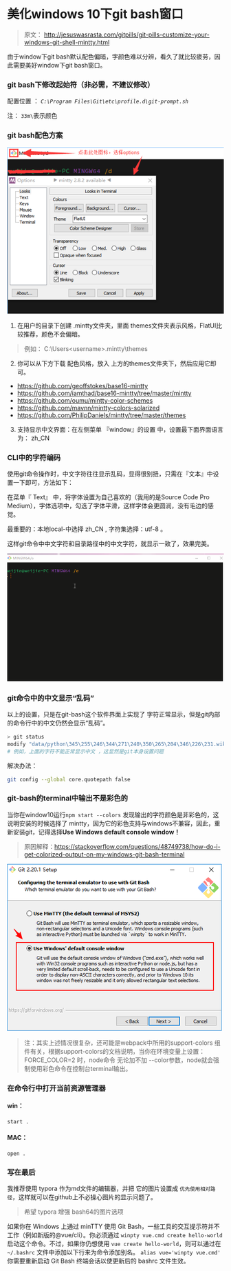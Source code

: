 
# 美化windows 10下git bash窗口

> 原文： http://jesuswasrasta.com/gitpills/git-pills-customize-your-windows-git-shell-mintty.html

由于window下git bash默认配色偏暗，字颜色难以分辨，看久了就比较疲劳，因此需要美好window下git bash窗口。

### git bash下修改起始符（非必需，不建议修改）

配置位置 ： *`C:\Program Files\Git\etc\profile.d\git-prompt.sh`*

注： `33m\`表示颜色

### git bash配色方案

![20171225100811](imgs/20171225100811.png)

1.  在用户的目录下创建 .mintty文件夹，里面 themes文件夹表示风格，FlatUI比较推荐，颜色不会偏暗。
> 例如：  C:\Users\<username>\.mintty\themes

2.  你可以从下方下载 配色风格，放入 上方的themes文件夹下，然后应用它即可。

- [https://github.com/geoffstokes/base16-mintty ](https://github.com/geoffstokes/base16-mintty)
- <https://github.com/iamthad/base16-mintty/tree/master/mintty>
- <https://github.com/oumu/mintty-color-schemes>
- <https://github.com/mavnn/mintty-colors-solarized>
- <https://github.com/PhilipDaniels/mintty/tree/master/themes>

3. 支持显示中文界面：在左侧菜单 『window』的设置 中，设置最下面界面语言为： zh_CN

### CLI中的字符编码

使用git命令操作时，中文字符往往显示乱码，显得很别扭，只需在『文本』中设置一下即可，方法如下：

在菜单『 Text』 中，将字体设置为自己喜欢的（我用的是Source Code Pro Medium），字体选项中，勾选了字体平滑，这样字体会更圆润，没有毛边的感觉。

最重要的：本地local-中选择 zh_CN , 字符集选择：utf-8 。

这样git命令中中文字符和目录路径中的中文字符，就显示一致了，效果完美。

![git-bash](imgs/git-bash.gif)



### git命令中的中文显示“乱码”

以上的设置，只是在git-bash这个软件界面上实现了 字符正常显示，但是git内部的命令行中的中文仍然会显示“乱码”。

```bash
> git status
modify "data/python\345\255\246\344\271\240\350\265\204\346\226\231.wiki"
# 例如，上面的字符不能正常显示中文 ，这显然是git本身设置问题
```

解决办法：

```bash
git config --global core.quotepath false
```

### git-bash的terminal中输出不是彩色的

当你在window10运行`npm start --colors` 发现输出的字符颜色是非彩色的，这说明安装的时候选择了 mintty，因为它的彩色支持与windows不兼容，因此，重新安装git，记得选择**Use Windows default console window！**

> 原因解释：https://stackoverflow.com/questions/48749738/how-do-i-get-colorized-output-on-my-windows-git-bash-terminal

![](imgs/Snipaste_2018-12-28_11-02-10.png)

> 注：其实上述情况很复杂，还可能是webpack中所用的support-colors 组件有关，根据support-colors的文档说明，当你在环境变量上设置：FORCE_COLOR=2 时，node命令 无论加不加 --color参数，node就会强制使用彩色命令在控制台terminal输出。



### 在命令行中打开当前资源管理器

#### win：

```
start .
```

#### MAC：

```
open .
```



### 写在最后

我推荐使用 typora 作为md文件的编辑器，并把 它的图片设置成 `优先使用相对路径`，这样就可以在github上不必操心图片的显示问题了。

> 希望 typora 增强 bash64的图片选项



如果你在 Windows 上通过 minTTY 使用 Git Bash，一些工具的交互提示符并不工作（例如新版的@vue/cli）。你必须通过 `winpty vue.cmd create hello-world` 启动这个命令。不过，如果你仍想使用 `vue create hello-world`，则可以通过在 `~/.bashrc` 文件中添加以下行来为命令添加别名。 `alias vue='winpty vue.cmd'` 你需要重新启动 Git Bash 终端会话以使更新后的 bashrc 文件生效。